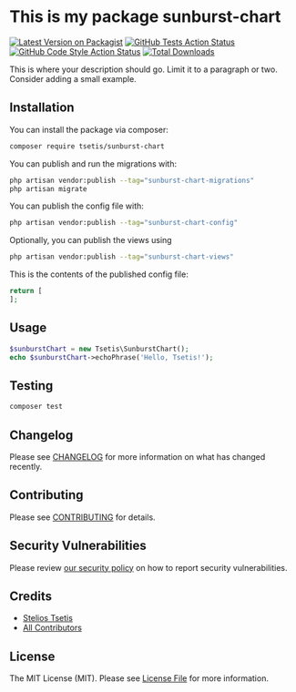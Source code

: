 # This is my package sunburst-chart

[![Latest Version on Packagist](https://img.shields.io/packagist/v/tsetis/sunburst-chart.svg?style=flat-square)](https://packagist.org/packages/tsetis/sunburst-chart)
[![GitHub Tests Action Status](https://img.shields.io/github/actions/workflow/status/tsetis/sunburst-chart/run-tests.yml?branch=main&label=tests&style=flat-square)](https://github.com/tsetis/sunburst-chart/actions?query=workflow%3Arun-tests+branch%3Amain)
[![GitHub Code Style Action Status](https://img.shields.io/github/actions/workflow/status/tsetis/sunburst-chart/fix-php-code-styling.yml?branch=main&label=code%20style&style=flat-square)](https://github.com/tsetis/sunburst-chart/actions?query=workflow%3A"Fix+PHP+code+styling"+branch%3Amain)
[![Total Downloads](https://img.shields.io/packagist/dt/tsetis/sunburst-chart.svg?style=flat-square)](https://packagist.org/packages/tsetis/sunburst-chart)



This is where your description should go. Limit it to a paragraph or two. Consider adding a small example.

## Installation

You can install the package via composer:

```bash
composer require tsetis/sunburst-chart
```

You can publish and run the migrations with:

```bash
php artisan vendor:publish --tag="sunburst-chart-migrations"
php artisan migrate
```

You can publish the config file with:

```bash
php artisan vendor:publish --tag="sunburst-chart-config"
```

Optionally, you can publish the views using

```bash
php artisan vendor:publish --tag="sunburst-chart-views"
```

This is the contents of the published config file:

```php
return [
];
```

## Usage

```php
$sunburstChart = new Tsetis\SunburstChart();
echo $sunburstChart->echoPhrase('Hello, Tsetis!');
```

## Testing

```bash
composer test
```

## Changelog

Please see [CHANGELOG](CHANGELOG.md) for more information on what has changed recently.

## Contributing

Please see [CONTRIBUTING](.github/CONTRIBUTING.md) for details.

## Security Vulnerabilities

Please review [our security policy](../../security/policy) on how to report security vulnerabilities.

## Credits

- [Stelios Tsetis](https://github.com/tsetis)
- [All Contributors](../../contributors)

## License

The MIT License (MIT). Please see [License File](LICENSE.md) for more information.
